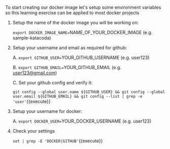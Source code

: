 To start creating our docker image let's setup some environment variables
so this learning exercise can be applied to most docker projects

1. Setup the name of the docker image you will be working on:

	`export DOCKER_IMAGE_NAME=`NAME_OF_YOUR_DOCKER_IMAGE (e.g. sample-katacoda)

2. Setup your username and email as required for github:

	A. `export GITHUB_USER=`YOUR_GITHUB_USERNAME (e.g. user123)
	
	B. `export GITHUB_EMAIL=`YOUR_GITHUB_EMAIL (e.g. user123@gmail.com)
	
	C. Set your github config and verify it:
	
	`git config --global user.name ${GITHUB_USER} && git config --global user.email ${GITHUB_EMAIL} && git config --list | grep -e 'user'`{{execute}}

3. Setup your username for docker:

	A. `export DOCKER_USER=`YOUR_DOCKER_USERNAME (e.g. user123)
	
4. Check your settings

	`set | grep -E 'DOCKER|GITHUB'`{{execute}}
